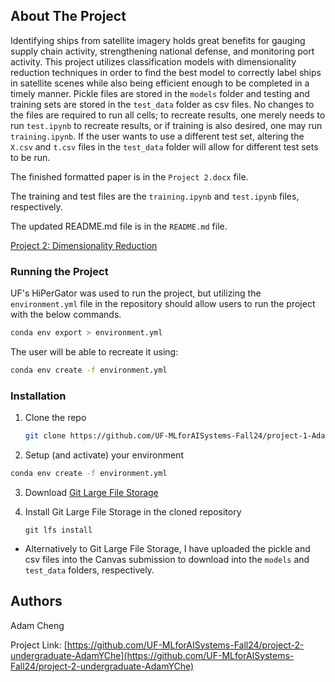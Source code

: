 
<!-- ABOUT THE PROJECT -->
## About The Project

Identifying ships from satellite imagery holds great benefits for gauging supply chain activity, strengthening national defense, and monitoring port activity. This project utilizes classification models with dimensionality reduction techniques in order to find the best model to correctly label ships in satellite scenes while also being efficient enough to be completed in a timely manner. Pickle files are stored in the `models` folder and testing and training sets are stored in the `test_data` folder as csv files. No changes to the files are required to run all cells; to recreate results, one merely needs to run `test.ipynb` to recreate results, or if training is also desired, one may run `training.ipynb`. If the user wants to use a different test set, altering the `X.csv` and `t.csv` files in the `test_data` folder will allow for different test sets to be run. 

The finished formatted paper is in the `Project 2.docx` file.

The training and test files are the `training.ipynb` and `test.ipynb` files, respectively.

The updated README.md file is in the `README.md` file.

[Project 2: Dimensionality Reduction](https://github.com/UF-MLforAISystems-Fall24/project-2-undergraduate-AdamYChe)

### Running the Project

UF's HiPerGator was used to run the project, but utilizing the `environment.yml` file in the repository should allow users to run the project with the below commands.

  ```sh
  conda env export > environment.yml
  ```

The user will be able to recreate it using:

  ```sh
  conda env create -f environment.yml
  ```

### Installation

1. Clone the repo
   ```sh
   git clone https://github.com/UF-MLforAISystems-Fall24/project-1-AdamYChe.git
   ```
2. Setup (and activate) your environment
  ```sh
  conda env create -f environment.yml
  ```
3. Download [Git Large File Storage](https://git-lfs.com/)

4. Install Git Large File Storage in the cloned repository
    ```
    git lfs install
    ```
* Alternatively to Git Large File Storage, I have uploaded the pickle and csv files into the Canvas submission to download into the `models` and `test_data` folders, respectively.

<!-- Authors -->
## Authors

Adam Cheng

Project Link: [https://github.com/UF-MLforAISystems-Fall24/project-2-undergraduate-AdamYChe](https://github.com/UF-MLforAISystems-Fall24/project-2-undergraduate-AdamYChe)
